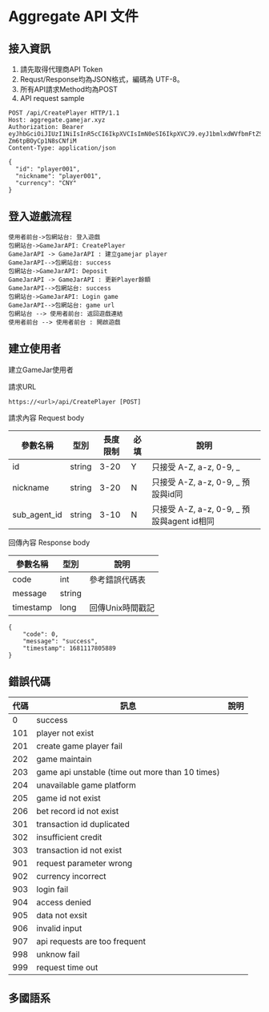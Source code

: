 # Aggregate API 文件

## 接入資訊
1. 請先取得代理商API Token
2. Requst/Response均為JSON格式，編碼為 UTF-8。
3. 所有API請求Method均為POST
4. API request sample
```http
POST /api/CreatePlayer HTTP/1.1
Host: aggregate.gamejar.xyz
Authorization: Bearer eyJhbGciOiJIUzI1NiIsInR5cCI6IkpXVCIsImN0eSI6IkpXVCJ9.eyJ1bmlxdWVfbmFtZSI6ImFwOSIsImh0dHA6Ly9zY2hlbWFzLm1pY3Jvc29mdC5jb20vd3MvMjAwOC8wNi9pZGVudGl0eS9jbGFpbXMvcm9sZSI6ImFnZW50IiwianRpIjoiMGU1OTk1MmYtNjg1Zi00ZTgyLTg0YWYtNTkwZjVmYTgxODQ2IiwiaHR0cDovL3NjaGVtYXMubWljcm9zb2Z0LmNvbS93cy8yMDA4LzA2L2lkZW50aXR5L2NsYWltcy9ncm91cHNpZCI6IkFHRU5UIiwiZXhwIjoxOTk1NjExMTg1LCJpc3MiOiJHYW1lSmFyLmNvbSIsImF1ZCI6IkdhbWVKYXIifQ.UTpvqUrYfWdr9Su5hLCCe8E-Zm6tpBOyCp1N8sCNfiM
Content-Type: application/json

{
  "id": "player001",
  "nickname": "player001",
  "currency": "CNY"
}
```

## 登入遊戲流程

```sequence
使用者前台->包網站台: 登入遊戲
包網站台->GameJarAPI: CreatePlayer
GameJarAPI -> GameJarAPI : 建立gamejar player
GameJarAPI-->包網站台: success
包網站台->GameJarAPI: Deposit
GameJarAPI -> GameJarAPI : 更新Player餘額
GameJarAPI-->包網站台: success
包網站台->GameJarAPI: Login game
GameJarAPI-->包網站台: game url
包網站台 --> 使用者前台: 返回遊戲連結
使用者前台 --> 使用者前台 : 開啟遊戲
```

## 建立使用者

建立GameJar使用者

請求URL
```
https://<url>/api/CreatePlayer [POST]
```

請求內容 Request body

| 參數名稱 | 型別 | 長度限制 | 必填 | 說明|
| -------- | -------- | -------- |-------- |-------- |
| id     | string     | 3-20     | Y | 只接受 A-Z, a-z, 0-9, _
| nickname     | string     | 3-20     | N | 只接受 A-Z, a-z, 0-9, _ 預設與id同
| sub_agent_id     | string     | 3-10 | N | 只接受 A-Z, a-z, 0-9, _ 預設與agent id相同

回傳內容 Response body

| 參數名稱 | 型別 | 說明|
| -------- | -------- | -------- |
| code     | int | 參考錯誤代碼表
| message     | string     |  | 
| timestamp     | long     | 回傳Unix時間戳記 | 
```json!
{
    "code": 0,
    "message": "success",
    "timestamp": 1681117805889
}
```
## 錯誤代碼

| 代碼 | 訊息 | 說明|
| -------- | -------- | -------- |
| 0     | success     |      |
| 101   | player not exist     |      |
| 201   | create game player fail     |      |
| 202   | game maintain     |      |
| 203   | game api unstable (time out more than 10 times)  |      |
| 204   | unavailable game platform  |      |
| 205   | game id not exist  |      |
| 206   | bet record id not exist  |      |
| 301   | transaction id duplicated  |      |
| 302   | insufficient credit  |      |
| 303   | transaction id not exist  |      |
| 901   | request parameter wrong  |      |
| 902   | currency incorrect  |      |
| 903   | login fail  |      |
| 904   | access denied  |      |
| 905   | data not exsit  |      |
| 906   | invalid input  |      |
| 907   | api requests are too frequent  |      |
| 998   | unknow fail  |      |
| 999   | request time out  |      |
## 多國語系
